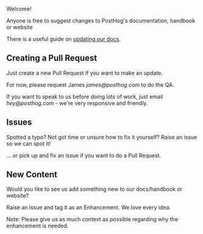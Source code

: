 Welcome!

Anyone is free to suggest changes to PostHog's documentation, handbook or website 

There is a useful guide on [updating our docs](STYLEGUIDE.md).

## Creating a Pull Request

Just create a new Pull Request if you want to make an update.

For now, please request James _james@posthog.com_ to do the QA.

If you want to speak to us before doing lots of work, just email _hey@posthog.com_ - we're very responsive and friendly.

## Issues

Spotted a typo? Not got time or unsure how to fix it yourself? Raise an issue so we can spot it!

... or pick up and fix an issue if you want to do a Pull Request.

## New Content

Would you like to see us add something new to our docs/handbook or website?

Raise an issue and tag it as an Enhancement. We love every idea. 

Note: Please give us as much context as possible regarding why the enhancement is needed.